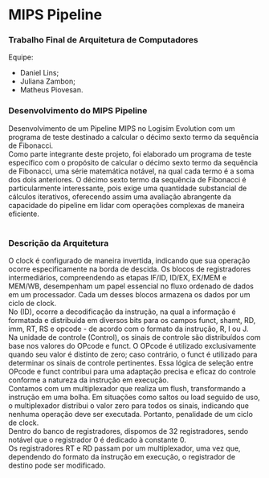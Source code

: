 # MIPS Pipeline
### Trabalho Final de Arquitetura de Computadores
Equipe:
  - Daniel Lins;
  - Juliana Zambon;
  - Matheus Piovesan.

### Desenvolvimento do MIPS Pipeline

Desenvolvimento de um Pipeline MIPS no Logisim Evolution com um programa de teste destinado a calcular o décimo sexto termo da sequência de Fibonacci.<br>
Como parte integrante deste projeto, foi elaborado um programa de teste específico com o propósito de calcular o décimo sexto termo da sequência de Fibonacci, uma série matemática notável, na qual cada termo é a soma dos dois anteriores. O décimo sexto termo da sequência de Fibonacci é particularmente interessante, pois exige uma quantidade substancial de cálculos iterativos, oferecendo assim uma avaliação abrangente da capacidade do pipeline em lidar com operações complexas de maneira eficiente. <br>
<br>
### Descrição da Arquitetura

O clock é configurado de maneira invertida, indicando que sua operação ocorre especificamente na borda de descida. 
Os blocos de registradores intermediários, compreendendo as etapas IF/ID, ID/EX, EX/MEM e MEM/WB, desempenham um papel essencial no fluxo ordenado de dados em um processador. Cada um desses blocos armazena os dados por um ciclo de clock. <br>
No  (ID), ocorre a decodificação da instrução, na qual a informação é formatada e distribuída em diversos bits para os campos funct, shamt, RD, imm, RT, RS e opcode - de acordo com o formato da instrução, R, I ou J. <br>
Na unidade de controle (Control), os sinais de controle são distribuídos com base nos valores do OPcode e funct. O OPcode é utilizado exclusivamente quando seu valor é distinto de zero; caso contrário, o funct é utilizado para determinar os sinais de controle pertinentes. Essa lógica de seleção entre OPcode e funct contribui para uma adaptação precisa e eficaz do controle conforme a natureza da instrução em execução. <br>
Contamos com um multiplexador que realiza um flush, transformando a instrução em uma bolha. Em situações como saltos ou load seguido de uso, o multiplexador distribui o valor zero para todos os sinais, indicando que nenhuma operação deve ser executada. Portanto, penalidade de um ciclo de clock. <br>
Dentro do banco de registradores, dispomos de 32 registradores, sendo notável que o registrador 0 é dedicado à constante 0.<br>
Os registradores RT e RD passam por um multiplexador, uma vez que, dependendo do formato da instrução em execução, o registrador de destino pode ser modificado.

